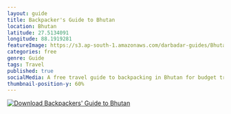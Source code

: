 ```yaml
---
layout: guide
title: Backpacker's Guide to Bhutan
location: Bhutan
latitude: 27.5134091
longitude: 88.1919281
featureImage: https://s3.ap-south-1.amazonaws.com/darbadar-guides/Bhutan/Bhutan-guide-cover.png
categories: free
genre: Guide
tags: Travel
published: true
socialMedia: A free travel guide to backpacking in Bhutan for budget travellers.  
thumbnail-position-y: 60%
---
```


[![Download Backpackers' Guide to Bhutan](https://s3.ap-south-1.amazonaws.com/darbadar-guides/Bhutan/Bhutan-guide-cover.png)](https://s3.ap-south-1.amazonaws.com/darbadar-guides/Bhutan/Backpackers+guide+to+Bhutan-Darbadar.pdf)